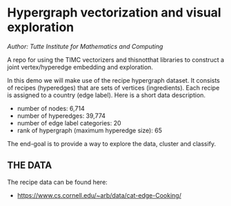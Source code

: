Hypergraph vectorization and visual exploration
==============================
_Author: Tutte Institute for Mathematics and Computing_

A repo for using the TIMC vectorizers and thisnotthat libraries to construct a joint vertex/hyperedge embedding and exploration.

In this demo we will make use of the recipe hypergraph dataset. It consists of recipes (hyperedges) that are sets of vertices (ingredients). Each recipe is assigned to a country (edge label). Here is a short data description.

* number of nodes: 6,714
* number of hyperedges: 39,774
* number of edge label categories: 20
* rank of hypergraph (maximum hyperedge size): 65

The end-goal is to provide a way to explore the data, cluster and classify. 

THE DATA
---------------
The recipe data can be found here:

*  https://www.cs.cornell.edu/~arb/data/cat-edge-Cooking/
